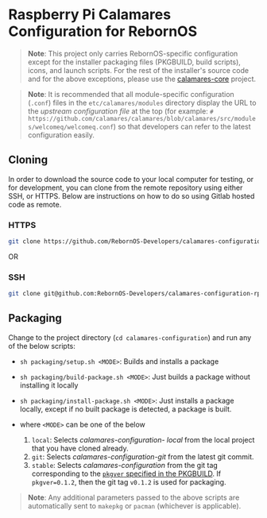 # Raspberry Pi Calamares Configuration for RebornOS

> **Note**: This project only carries RebornOS-specific configuration except for the installer packaging files (PKGBUILD, build scripts), icons, and launch scripts. For the rest of the installer's source code and for the above exceptions, please use the [calamares-core](https://github.com/RebornOS-Developers/calamares-core) project.

> **Note**: It is recommended that all module-specific configuration (`.conf`) files in the `etc/calamares/modules` directory display the URL to the *upstream configuration file* at the top (for example: `# https://github.com/calamares/calamares/blob/calamares/src/modules/welcomeq/welcomeq.conf`) so that developers can refer to the latest configuration easily.

## Cloning

In order to download the source code to your local computer for testing, or for development, you can clone from the remote repository using either SSH, or HTTPS. Below are instructions on how to do so using Gitlab hosted code as remote.

### HTTPS

```bash
git clone https://github.com/RebornOS-Developers/calamares-configuration-rpi.git 
```

OR

### SSH

```bash
git clone git@github.com:RebornOS-Developers/calamares-configuration-rpi.git
```

## Packaging

Change to the project directory (`cd calamares-configuration`) and run any of the below scripts:
- `sh packaging/setup.sh <MODE>`: Builds and installs a package
- `sh packaging/build-package.sh <MODE>`: Just builds a package without installing it locally
- `sh packaging/install-package.sh <MODE>`: Just installs a package locally, except if no built package is detected, a package is built.

- where `<MODE>` can be one of the below
     1. `local`: Selects *calamares-configuration- local* from the local project that you have cloned already.
     2. `git`: Selects *calamares-configuration-git* from the latest git commit.
     3. `stable`: Selects *calamares-configuration* from the git tag corresponding to the [`pkgver` specified in the PKGBUILD](https://github.com/RebornOS-Developers/calamares-configuration-rpi/blob/main/packaging/calamares-configuration/PKGBUILD#L4). If `pkgver=0.1.2`, then the git tag `v0.1.2` is used for packaging. 
     
> **Note**: Any additional parameters passed to the above scripts are automatically sent to `makepkg` or `pacman` (whichever is applicable).

